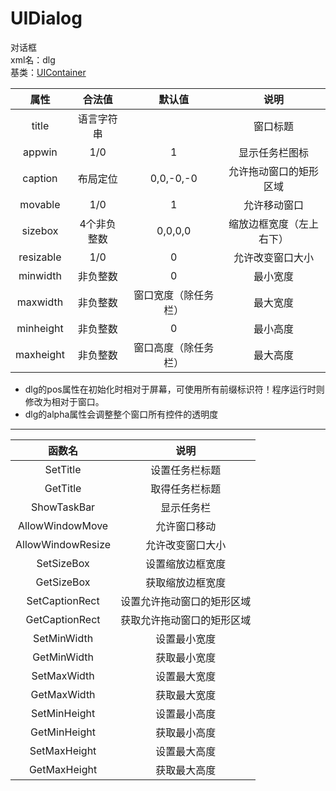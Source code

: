 # UIDialog
对话框  
xml名：dlg  
基类：[UIContainer](UIContainer.md)

|属性|合法值|默认值|说明|
| :---: | :---: | :---: | :---: |
|title|语言字符串||窗口标题|
|appwin|1/0|1|显示任务栏图标|
|caption|布局定位|0,0,-0,-0|允许拖动窗口的矩形区域|
|movable|1/0|1|允许移动窗口|
|sizebox|4个非负整数|0,0,0,0|缩放边框宽度（左上右下）|
|resizable|1/0|0|允许改变窗口大小|
|minwidth|非负整数|0|最小宽度|
|maxwidth|非负整数|窗口宽度（除任务栏）|最大宽度|
|minheight|非负整数|0|最小高度|
|maxheight|非负整数|窗口高度（除任务栏）|最大高度|

- dlg的pos属性在初始化时相对于屏幕，可使用所有前缀标识符！程序运行时则修改为相对于窗口。
- dlg的alpha属性会调整整个窗口所有控件的透明度

* * * * *

|函数名|说明|
| :---: | :---: |
|SetTitle|设置任务栏标题|
|GetTitle|取得任务栏标题|
|ShowTaskBar|显示任务栏|
|AllowWindowMove|允许窗口移动|
|AllowWindowResize|允许改变窗口大小|
|SetSizeBox|设置缩放边框宽度|
|GetSizeBox|获取缩放边框宽度|
|SetCaptionRect|设置允许拖动窗口的矩形区域|
|GetCaptionRect|获取允许拖动窗口的矩形区域|
|SetMinWidth|设置最小宽度|
|GetMinWidth|获取最小宽度|
|SetMaxWidth|设置最大宽度|
|GetMaxWidth|获取最大宽度|
|SetMinHeight|设置最小高度|
|GetMinHeight|获取最小高度|
|SetMaxHeight|设置最大高度|
|GetMaxHeight|获取最大高度|
